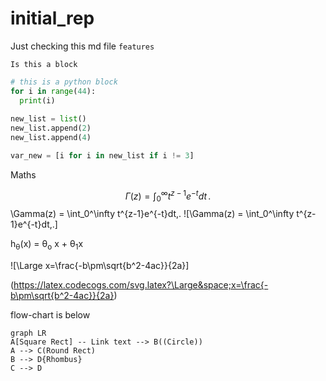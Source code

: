 # initial_rep

Just checking this md file `features`

```
Is this a block
```

```python
# this is a python block
for i in range(44):
  print(i)
  
new_list = list()
new_list.append(2)
new_list.append(4)

var_new = [i for i in new_list if i != 3]
```
Maths

$$
\Gamma(z) = \int_0^\infty t^{z-1}e^{-t}dt\,.
$$
\Gamma(z) = \int_0^\infty t^{z-1}e^{-t}dt\,.
![\Gamma(z) = \int_0^\infty t^{z-1}e^{-t}dt\,.]

h<sub>&theta;</sub>(x) = &theta;<sub>o</sub> x + &theta;<sub>1</sub>x


![\Large x=\frac{-b\pm\sqrt{b^2-4ac}}{2a}]

(https://latex.codecogs.com/svg.latex?\Large&space;x=\frac{-b\pm\sqrt{b^2-4ac}}{2a}) 


flow-chart is below

```mermaid
graph LR
A[Square Rect] -- Link text --> B((Circle))
A --> C(Round Rect)
B --> D{Rhombus}
C --> D
```

